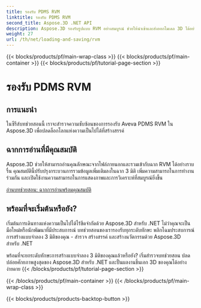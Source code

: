 ```yaml
---
title: รองรับ PDMS RVM
linktitle: รองรับ PDMS RVM
second_title: Aspose.3D .NET API
description: Aspose.3D รองรับรูปแบบ RVM อย่างสมบูรณ์ ช่วยให้นำเข้าและส่งออกโมเดล 3D ได้อย่างง่ายดาย ปรับปรุงความเข้ากันได้และประสิทธิภาพเวิร์กโฟลว์
weight: 27
url: /th/net/loading-and-saving/rvm
---
```


{{< blocks/products/pf/main-wrap-class >}}
{{< blocks/products/pf/main-container >}}
{{< blocks/products/pf/tutorial-page-section >}}

# รองรับ PDMS RVM

## การแนะนำ

ในซีรีส์บทช่วยสอนนี้ เราจะสำรวจความซับซ้อนของการรองรับ Aveva PDMS RVM ใน Aspose.3D เพื่อปลดล็อกโลกแห่งความเป็นไปได้ที่สร้างสรรค์

## ฉากการอ่านที่มีคุณสมบัติ

Aspose.3D ช่วยให้สามารถอ่านคุณลักษณะจากไฟล์ภายนอกและรวมเข้ากับฉาก RVM ได้อย่างราบรื่น คุณสมบัตินี้ปรับปรุงกระบวนการรวมข้อมูลเพิ่มเติมลงในฉาก 3 มิติ เพิ่มความสามารถในการทำงานร่วมกัน และเปิดใช้งานความสามารถในการแสดงภาพและการวิเคราะห์ที่สมบูรณ์ยิ่งขึ้น

[อ่านบทช่วยสอน: ฉากการอ่านพร้อมคุณสมบัติ](read-existing-attributes)


## พร้อมที่จะเริ่มต้นหรือยัง?

เริ่มต้นการเดินทางแห่งความเป็นไปได้ไร้ขีดจำกัดด้วย Aspose.3D สำหรับ .NET ไม่ว่าคุณจะเป็นมือใหม่หรือนักพัฒนาที่มีประสบการณ์ บทช่วยสอนของเรารองรับทุกระดับทักษะ พลิกโฉมประสบการณ์การสร้างแบบจำลอง 3 มิติของคุณ - สำรวจ สร้างสรรค์ และสร้างนวัตกรรมด้วย Aspose.3D สำหรับ .NET

พร้อมที่จะยกระดับทักษะการสร้างแบบจำลอง 3 มิติของคุณแล้วหรือยัง? เริ่มสำรวจบทช่วยสอน ปลดปล่อยศักยภาพสูงสุดของ Aspose.3D สำหรับ .NET และปั้นผลงานชิ้นเอก 3D ของคุณได้อย่างง่ายดาย
{{< /blocks/products/pf/tutorial-page-section >}}

{{< /blocks/products/pf/main-container >}}
{{< /blocks/products/pf/main-wrap-class >}}

{{< blocks/products/products-backtop-button >}}
